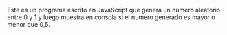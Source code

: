 Este es un programa escrito en JavaScript que genera un numero aleatorio
entre 0 y 1 y luego muestra en consola si el numero generado es mayor o menor
que 0,5.
